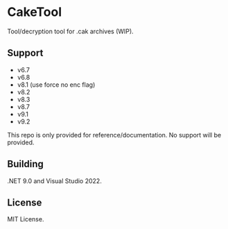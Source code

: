 # CakeTool

Tool/decryption tool for .cak archives (WIP).

## Support

* v6.7
* v6.8
* v8.1 (use force no enc flag)
* v8.2
* v8.3
* v8.7
* v9.1
* v9.2

This repo is only provided for reference/documentation. No support will be provided.

## Building

.NET 9.0 and Visual Studio 2022.

## License

MIT License.
